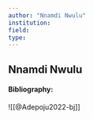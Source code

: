 ```yaml
---
author: "Nnamdi Nwulu"
institution:
field:
type:
---
```


## Nnamdi Nwulu
#### Bibliography:

![[@Adepoju2022-bj]]